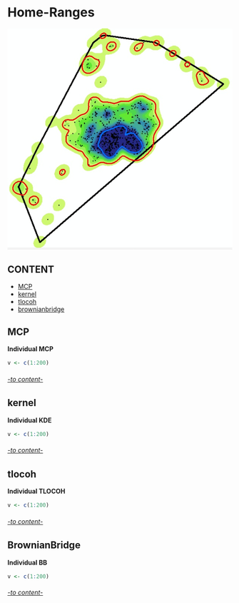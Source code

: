 # Home-Ranges

![](images/hr.jpg)


## CONTENT 
 
* [MCP](#MCP)
* [kernel](#kernel)
* [tlocoh](#tlocoh)
* [brownianbridge](#brownianbridge)

## MCP

**Individual MCP**  
```R
v <- c(1:200) 
```

###### [-to content-](#content)

## kernel

**Individual KDE**  
```R
v <- c(1:200) 
```

###### [-to content-](#content)

## tlocoh

**Individual TLOCOH**  
```R
v <- c(1:200) 
```

###### [-to content-](#content)

## BrownianBridge 

**Individual BB**  
```R
v <- c(1:200) 
```

###### [-to content-](#content)
